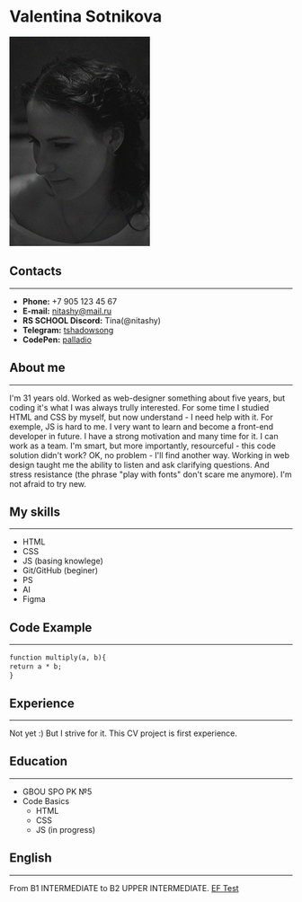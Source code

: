 # **Valentina Sotnikova**

![photo](./images/photo.png "Фото")


## Contacts
******
* **Phone:** +7 905 123 45 67
* **E-mail:** [nitashy@mail.ru](nitashy@mail.ru "Mail")
* **RS SCHOOL Discord:** Tina(@nitashy)
* **Telegram:** [tshadowsong](https://t.me/tshadowsong "Telegram")
* **CodePen:** [palladio](https://codepen.io/palladio/ "CodePen")

## About me
*******
I'm 31 years old. Worked as web-designer something about five years, but coding it's what I was always trully interested. For some time I studied HTML and CSS by myself, but now understand - I need help with it. For exemple, JS is hard to me. I very want to learn and become a front-end developer in future. I have a strong motivation and many time for it. I can work as a team. I'm smart, but more importantly, resourceful - this code solution didn't work? OK, no problem - I'll find another way. Working in web design taught me the ability to listen and ask clarifying questions. And stress resistance (the phrase "play with fonts" don't scare me anymore). I'm not afraid to try new.

## My skills
*******
* HTML
* CSS
* JS (basing knowlege)
* Git/GitHub (beginer)
* PS
* AI
* Figma

## Code Example
*******
```
function multiply(a, b){
return a * b;
}
``` 

## Experience
*******
Not yet :) But I strive for it.
This CV project is first experience.

## Education
*******
* GBOU SPO PK №5
* Code Basics
     * HTML
     * CSS
     * JS (in progress)

## English
*******
From B1 INTERMEDIATE to B2 UPPER INTERMEDIATE. [EF Test](https://www.efset.org/ru/ "EF Test")